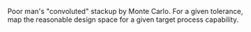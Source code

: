 Poor man's "convoluted" stackup by Monte Carlo.
For a given tolerance, map the reasonable design space for a given target process capability.
